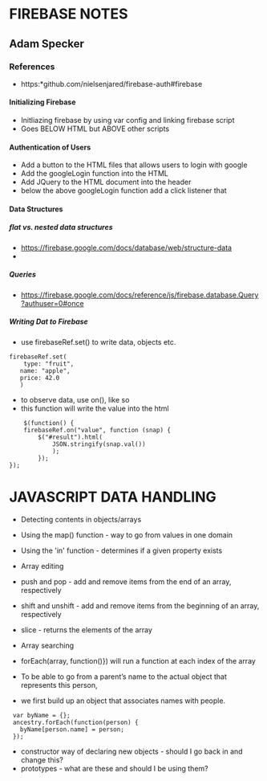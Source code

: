# FIREBASE NOTES
## Adam Specker

### References
* https:*github.com/nielsenjared/firebase-auth#firebase

#### Initializing Firebase
* Initliazing firebase by using var config and linking firebase script
* Goes BELOW HTML but ABOVE other scripts


#### Authentication of Users
* Add a button to the HTML files that allows users to login with google
* Add the googleLogin function into the HTML
* Add JQuery to the HTML document into the header
* below the above googleLogin function add a click listener that 

#### Data Structures

##### flat vs. nested data structures
* https://firebase.google.com/docs/database/web/structure-data
* 
##### Queries
* https://firebase.google.com/docs/reference/js/firebase.database.Query?authuser=0#once

##### Writing Dat to Firebase
* use firebaseRef.set() to write data, objects etc.
 ```
 firebaseRef.set(
     type: "fruit",
    name: "apple",
    price: 42.0
    )
```
* to observe data, use on(), like so
* this function will write the value into the html
```
    $(function() {
    firebaseRef.on("value", function (snap) {
        $("#result").html(
            JSON.stringify(snap.val())
            );
        });
});
```










# JAVASCRIPT DATA HANDLING
* Detecting contents in objects/arrays
* Using the map() function - way to go from values in one domain 
* Using the 'in' function - determines if a given property exists

* Array editing 
* push and pop - add and remove items from the end of an array, respectively
* shift and unshift - add and remove items from the beginning of an array, respectively
* slice - returns the elements of the array 

* Array searching
* forEach(array, function()}) will run a function at each index of the array

* To be able to go from a parent’s name to the actual object that represents this person, 
* we first build up an object that associates names with people.
```
 var byName = {};
 ancestry.forEach(function(person) {
   byName[person.name] = person;
 });
```
* constructor way of declaring new objects - should I go back in and change this?
* prototypes - what are these and should I be using them?